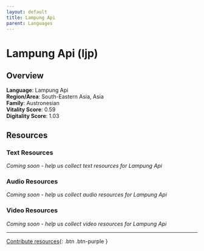 ```yaml
---
layout: default
title: Lampung Api
parent: Languages
---
```


# Lampung Api (ljp)

## Overview

**Language**: Lampung Api  
**Region/Area**: South-Eastern Asia, Asia  
**Family**: Austronesian  
**Vitality Score**: 0.59  
**Digitality Score**: 1.03  

## Resources

### Text Resources
*Coming soon - help us collect text resources for Lampung Api*

### Audio Resources
*Coming soon - help us collect audio resources for Lampung Api*

### Video Resources
*Coming soon - help us collect video resources for Lampung Api*

---

[Contribute resources](https://fairtrain.github.io/){: .btn .btn-purple }
